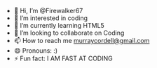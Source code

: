 - 👋 Hi, I’m @Firewalker67
- 👀 I’m interested in coding
- 🌱 I’m currently learning HTML5
- 💞️ I’m looking to collaborate on Coding
- 📫 How to reach me murraycordell@gmail.com
- 😄 Pronouns: :)
- ⚡ Fun fact: I AM FAST AT CODING

<!---
Firewalker67/Firewalker67 is a ✨ special ✨ repository because its `README.md` (this file) appears on your GitHub profile.
You can click the Preview link to take a look at your changes.
--->
